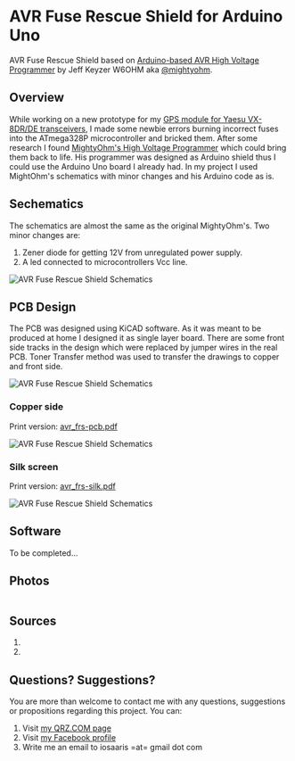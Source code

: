 # AVR Fuse Rescue Shield for Arduino Uno
AVR Fuse Rescue Shield based on [Arduino-based AVR High Voltage Programmer](http://mightyohm.com/blog/2008/09/arduino-based-avr-high-voltage-programmer/) by Jeff Keyzer W6OHM aka [@mightyohm](https://twitter.com/mightyohm).

## Overview
While working on a new prototype for my [GPS module for Yaesu VX-8DR/DE transceivers](https://github.com/4z7dtf/vx8_gps), I made some newbie errors burning incorrect fuses into the ATmega328P microcontroller and bricked them. After some research I found [MightyOhm's High Voltage Programmer](http://mightyohm.com/blog/2008/09/arduino-based-avr-high-voltage-programmer/) which could bring them back to life. His programmer was designed as Arduino shield thus I could use the Arduino Uno board I already had. In my project I used MightOhm's schematics with minor changes and his Arduino code as is.

## Sechematics
The schematics are almost the same as the original MightyOhm's. Two minor changes are:

1. Zener diode for getting 12V from unregulated power supply.
2. A led connected to microcontrollers Vcc line.

![AVR Fuse Rescue Shield Schematics](https://raw.githubusercontent.com/4z7dtf/avr_frs_shield/master/images/schematic.png)

## PCB Design
The PCB was designed using KiCAD software. As it was meant to be produced at home I designed it as single layer board. There are some front side tracks in the design which were replaced by jumper wires in the real PCB. Toner Transfer method was used to transfer the drawings to copper and front side.

![AVR Fuse Rescue Shield Schematics](https://raw.githubusercontent.com/4z7dtf/avr_frs_shield/master/images/pcb_color.png)

### Copper side
Print version: [avr_frs-pcb.pdf](https://github.com/4z7dtf/avr_frs_shield/blob/master/printable/avr_frs-pcb.pdf)

![AVR Fuse Rescue Shield Schematics](https://raw.githubusercontent.com/4z7dtf/avr_frs_shield/master/images/pcb_bw.png)

### Silk screen
Print version: [avr_frs-silk.pdf](https://github.com/4z7dtf/avr_frs_shield/blob/master/printable/avr_frs-silk.pdf)

![AVR Fuse Rescue Shield Schematics](https://raw.githubusercontent.com/4z7dtf/avr_frs_shield/master/images/pcb_silk.png)

## Software


To be completed...

## Photos

![]()




## Sources
1. []()
2. 

## Questions? Suggestions?
You are more than welcome to contact me with any questions, suggestions or propositions regarding this project. You can:

1. Visit [my QRZ.COM page](https://www.qrz.com/db/4Z7DTF)
2. Visit [my Facebook profile](https://www.facebook.com/Dima.Meln)
3. Write me an email to iosaaris =at= gmail dot com
